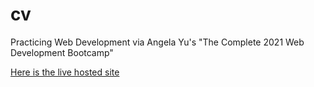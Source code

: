 # cv
Practicing Web Development via Angela Yu's "The Complete 2021 Web Development Bootcamp"

[Here is the live hosted site](https://c-vargas.github.io/cv/)
